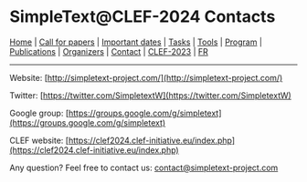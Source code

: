 # SimpleText@CLEF-2024 Contacts

[Home](./) | [Call for papers](./CFP) | [Important dates](./dates) | [Tasks](./tasks)  | [Tools](./tools) | 
[Program](./program) | [Publications](./publications) | [Organizers](./organizers) | [Contact](./contact) | [CLEF-2023](https://simpletext-project.com/2023/clef/) |
[FR](https://constancegermann.github.io/2024_cg/2024-main/fr/)

---

Website: [http://simpletext-project.com/](http://simpletext-project.com/)

Twitter: [https://twitter.com/SimpletextW](https://twitter.com/SimpletextW)

Google group: [https://groups.google.com/g/simpletext](https://groups.google.com/g/simpletext)

CLEF website: [https://clef2024.clef-initiative.eu/index.php](https://clef2024.clef-initiative.eu/index.php) 
 
Any question? Feel free to contact us: [contact@simpletext-project.com](mailto:contact@simpletext-project.com)
